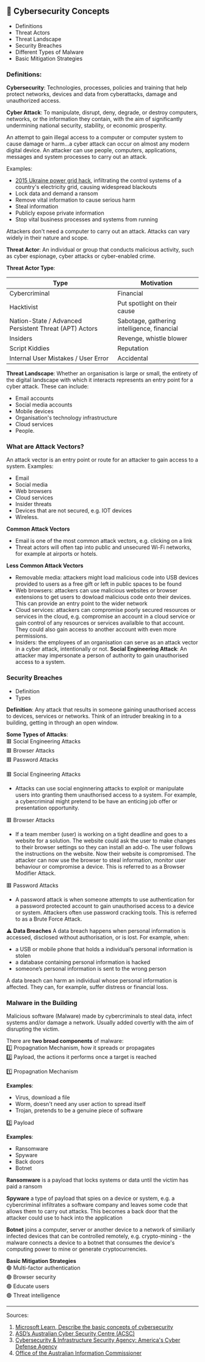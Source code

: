 ## 📓 Cybersecurity Concepts

- Definitions
- Threat Actors
- Threat Landscape
- Security Breaches
- Different Types of Malware
- Basic Mitigation Strategies


### Definitions: 

**Cybersecurity**: Technologies, processes, policies and training that help protect networks, devices and data from cyberattacks, damage and unauthorized access. <br>

**Cyber Attack**: To manipulate, disrupt, deny, degrade, or destroy computers, networks, or the information they contain, with the aim of significantly undermining national security, stability, or economic prosperity.

An attempt to gain illegal access to a computer or computer system to cause damage or harm...a cyber attack can occur on almost any modern digital device. An attacker can use people, computers, applications, messages and system processes to carry out an attack. 

Examples:
- [2015 Ukraine power grid hack](https://en.wikipedia.org/wiki/2015_Ukraine_power_grid_hack), infiltrating the control systems of a country's electricity grid, causing widespread blackouts
- Lock data and demand a ransom
- Remove vital information to cause serious harm
- Steal information
- Publicly expose private information
- Stop vital business processes and systems from running <br>

Attackers don't need a computer to carry out an attack. Attacks can vary widely in their nature and scope. <br>

**Threat Actor**: An individual or group that conducts malicious activity, such as cyber espionage, cyber attacks or cyber-enabled crime. <br>

**Threat Actor Type**: 

| Type | Motivation |
|------|------------|
| Cybercriminal | Financial |
| Hacktivist | Put spotlight on their cause |
| Nation-State / Advanced Persistent Threat (APT) Actors | Sabotage, gathering intelligence, financial |
| Insiders | Revenge, whistle blower |
| Script Kiddies | Reputation |
| Internal User Mistakes / User Error | Accidental |

**Threat Landscape**: Whether an organisation is large or small, the entirety of the digital landscape with which it interacts represents an entry point for a cyber attack. These can include:
- Email accounts
- Social media accounts
- Mobile devices
- Organisation's technology infrastructure
- Cloud services
- People. 

### What are Attack Vectors? 
An attack vector is an entry point or route for an attacker to gain access to a system. Examples:
- Email
- Social media
- Web browsers
- Cloud services
- Insider threats
- Devices that are not secured, e.g. IOT devices
- Wireless. 

**Common Attack Vectors**
- Email is one of the most common attack vectors, e.g. clicking on a link
- Threat actors will often tap into public and unsecured Wi-Fi networks, for example at airports or hotels.

**Less Common Attack Vectors**
- Removable media: attackers might load malicious code into USB devices provided to users as a free gift or left in public spaces to be found
- Web browsers: attackers can use malicious websites or browser extensions to get users to dowload malicious code onto their devices. This can provide an entry point to the wider network
- Cloud services: attackers can compromise poorly secured resources or services in the cloud, e.g. compromise an account in a cloud service or gain control of any resources or services availalble to that account. They could also gain access to another account with even more permissions.
- Insiders: the employees of an organisation can serve as an attack vector in a cyber attack, intentionally or not. **Social Engineering Attack**: An attacker may impersonate a person of authority to gain unauthorised access to a system.<br>

### Security Breaches
- Definition
- Types

**Definition**: Any attack that results in someone gaining unauthorised access to devices, services or networks. Think of an intruder breaking in to a building, getting in through an open window.

**Some Types of Attacks**:<br>
🟥 Social Engineering Attacks <br>
🟥 Browser Attacks <br>
🟥 Password Attacks <br>


🟥 Social Engineering Attacks
- Attacks can use social enginnering attacks to exploit or manipulate users into granting them unauthorised access to a system. For example, a cybercriminal might pretend to be have an enticing job offer or presentation opportunity. <br>

🟥 Browser Attacks 
- If a team member (user) is working on a tight deadline and goes to a website for a solution. The website could ask the user to make changes to their browser settings so they can install an add-o. The user follows the instructions on the website. Now their website is compromised. The attacker can now use the browser to steal information, monitor user behaviour or compromise a device. This is referred to as a Browser Modifier Attack. <br>

🟥 Password Attacks <br>
- A password attack is when someone attempts to use authentication for a password protected account to gain unauthorised access to a device or system. Attackers often use password cracking tools. This is referred to as a Brute Force Attack.

⚠️ **Data Breaches**
A data breach happens when personal information is accessed, disclosed without authorisation, or is lost. For example, when:

- a USB or mobile phone that holds a individual’s personal information is stolen
- a database containing personal information is hacked
- someone’s personal information is sent to the wrong person
  
A data breach can harm an individual whose personal information is affected. They can, for example, suffer distress or financial loss.


### Malware in the Building

Malicious software (Malware) made by cybercriminals to steal data, infect systems and/or damage a network. Usually added covertly with the aim of disrupting the victim. <br>

There are **two broad components** of malware: <br>
1️⃣ Propagnation Mechanism, how it spreads or propagates <br>
2️⃣ Payload, the actions it performs once a target is reached <br>

1️⃣ Propagnation Mechanism <br>

**Examples**: <br>
-  Virus, download a file
-  Worm, doesn't need any user action to spread itself
-  Trojan, pretends to be a genuine piece of software <br>

2️⃣ Payload <br>

**Examples**: <br>
- Ransomware
- Spyware
- Back doors
- Botnet

**Ransomware** is a payload that locks systems or data until the victim has paid a ransom <br>

**Spyware** a type of payload that spies on a device or system, e.g. a cybercriminal infiltrates a software company and leaves some code that allows them to carry out attacks. This becomes a back door that the attacker could use to hack into the application <br>

**Botnet** joins a computer, server or another device to a network of similiarly infected devices that can be controlled remotely, e.g. crypto-mining - the malware connects a device to a botnet that consumes the device's computing power to mine or generate cryptocurrencies. <br>

**Basic Mitigation Strategies** <br>
🟢 Multi-factor authentication <br>
🟢 Browser security <br>
🟢 Educate users <br>
🟢 Threat intelligence <br>




__________________
Sources: 
1. [Microsoft Learn, Describe the basic concepts of cybersecurity](https://learn.microsoft.com/en-us/training/paths/describe-basic-concepts-of-cybersecurity/)
2. [ASD’s Australian Cyber Security Centre (ACSC)](https://www.cyber.gov.au/learn-basics/view-resources/glossary)
3. [Cybersecurity & Infrastructure Security Agency: America's Cyber Defense Agency](https://www.cisa.gov/)
4. [Office of the Australian Information Commissioner](https://www.oaic.gov.au/privacy)
   



